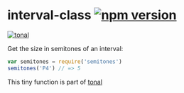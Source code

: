 # interval-class [![npm version](https://img.shields.io/npm/v/interval-class.svg)](https://www.npmjs.com/package/interval-class)

[![tonal](https://img.shields.io/badge/tonal-interval--class-yellow.svg)](https://www.npmjs.com/browse/keyword/tonal)

Get the size in semitones of an interval:

```js
var semitones = require('semitones')
semitones('P4') // => 5
```

This tiny function is part of [tonal](https://github.com/danigb/tonal)
